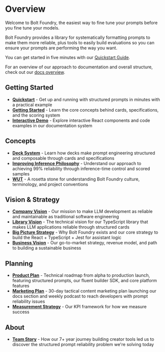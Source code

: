 # Overview

Welcome to Bolt Foundry, the easiest way to fine tune your prompts before you
fine tune your models.

Bolt Foundry provides a library for systematically formatting prompts to make
them more reliable, plus tools to easily build evaluations so you can ensure
your prompts are performing the way you want.

You can get started in five minutes with our [Quickstart Guide](quickstart.mdx).

For an overview of our approach to documentation and overall structure, check
out our [docs overview](docs-overview.md).

## Getting Started

- **[Quickstart](quickstart.mdx)** - Get up and running with structured prompts
  in minutes with a practical example
- **[Getting Started](getting-started.mdx)** - Learn the core concepts behind
  cards, specifications, and the scoring system
- **[Interactive Demo](interactive-demo.mdx)** - Explore interactive React
  components and code examples in our documentation system

## Concepts

- **[Deck System](deck-system.md)** - Learn how decks make prompt engineering
  structured and composable through cards and specifications
- **[Improving Inference Philosophy](improving-inference-philosophy.md)** -
  Understand our approach to achieving 99% reliability through inference-time
  control and scored samples
- **[WUT](wut.md)** - A rosetta stone for understanding Bolt Foundry culture,
  terminology, and project conventions

## Vision & Strategy

- **[Company Vision](company-vision.md)** - Our mission to make LLM development
  as reliable and maintainable as traditional software engineering
- **[Library Vision](library-vision.md)** - The technical vision for our
  TypeScript library that makes LLM applications reliable through structured
  cards
- **[Big Picture Strategy](big-picture-strategy.md)** - Why Bolt Foundry exists
  and our core strategy to build the React + TypeScript + Jest for assistant
  logic
- **[Business Vision](business-vision.md)** - Our go-to-market strategy, revenue
  model, and path to building a sustainable business

## Planning

- **[Product Plan](product-plan.md)** - Technical roadmap from alpha to
  production launch, featuring structured prompts, our fluent builder SDK, and
  core platform features
- **[Marketing Plan](marketing-plan.md)** - 30-day tactical content marketing
  plan launching our docs section and weekly podcast to reach developers with
  prompt reliability issues
- **[Measurement Strategy](measurement-strategy.md)** - Our KPI framework for
  how we measure success

## About

- **[Team Story](team-story.md)** - How our 7+ year journey building creator
  tools led us to discover the structured prompt reliability problem we're
  solving today

